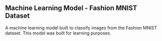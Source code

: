 ## Machine Learning Model - Fashion MNIST Dataset

A machine learning model built to classify images from the Fashion MNIST
dataset. This model was built for learning purposes. 
